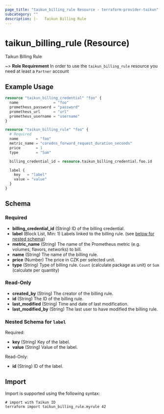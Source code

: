 ```yaml
---
page_title: "taikun_billing_rule Resource - terraform-provider-taikun"
subcategory: ""
description: |-   Taikun Billing Rule
---
```


# taikun_billing_rule (Resource)

Taikun Billing Rule

~> **Role Requirement** In order to use the `taikun_billing_rule` resource you need at least a `Partner` account

## Example Usage

```terraform
resource "taikun_billing_credential" "foo" {
  name                = "foo"
  prometheus_password = "password"
  prometheus_url      = "url"
  prometheus_username = "username"
}

resource "taikun_billing_rule" "foo" {
  # Required
  name        = "foo"
  metric_name = "coredns_forward_request_duration_seconds"
  price       = 1
  type        = "Sum"

  billing_credential_id = resource.taikun_billing_credential.foo.id

  label {
    key   = "label"
    value = "value"
  }
}
```

<!-- schema generated by tfplugindocs -->
## Schema

### Required

- **billing_credential_id** (String) ID of the billing credential.
- **label** (Block List, Min: 1) Labels linked to the billing rule. (see [below for nested schema](#nestedblock--label))
- **metric_name** (String) The name of the Prometheus metric (e.g. volumes, flavors, networks) to bill.
- **name** (String) The name of the billing rule.
- **price** (Number) The price in CZK per selected unit.
- **type** (String) Type of billing rule. `Count` (calculate package as unit) or `Sum` (calculate per quantity)

### Read-Only

- **created_by** (String) The creator of the billing rule.
- **id** (String) The ID of the billing rule.
- **last_modified** (String) Time and date of last modification.
- **last_modified_by** (String) The last user to have modified the billing rule.

<a id="nestedblock--label"></a>
### Nested Schema for `label`

Required:

- **key** (String) Key of the label.
- **value** (String) Value of the label.

Read-Only:

- **id** (String) ID of the label.

## Import

Import is supported using the following syntax:

```shell
# import with Taikun ID
terraform import taikun_billing_rule.myrule 42
```
